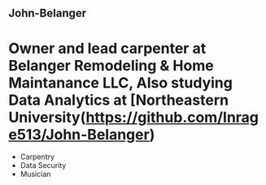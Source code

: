 ## John-Belanger
# Owner and lead carpenter at Belanger Remodeling & Home Maintanance LLC, Also studying Data Analytics at [Northeastern University(https://github.com/Inrage513/John-Belanger)

- Carpentry
- Data Security
- Musician
